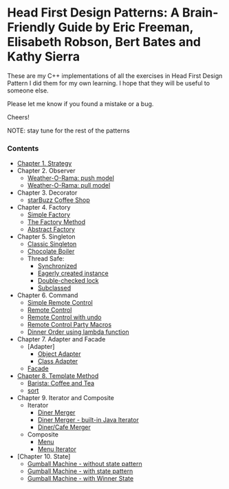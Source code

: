 # Head First Design Patterns: A Brain-Friendly Guide by Eric Freeman, Elisabeth Robson, Bert Bates and Kathy Sierra

These are my C++ implementations of all the exercises in Head First Design Pattern
I did them for my own learning. I hope that they will be useful to someone else.

Please let me know if you found a mistake or a bug. 

Cheers!

NOTE: stay tune for the rest of the patterns

### Contents

- [Chapter 1. Strategy](Strategy/)
- Chapter 2. Observer
  - [Weather-O-Rama: push model](Observer/weather/)
  - [Weather-O-Rama: pull model](Observer/weatherobservable/)
- Chapter 3. Decorator
  - [starBuzz Coffee Shop](Decorator/starbuzz/)
- Chapter 4. Factory
	- [Simple Factory](Factory/pizzas/)
	- [The Factory Method](Factory/pizzafm/)
	- [Abstract Factory](Factory/pizzaaf/)
- Chapter 5. Singleton
    - [Classic Singleton](Singleton/classic/)
	- [Chocolate Boiler](Singleton/stat/)
	- Thread Safe:
		- [Synchronized](Singleton/threadsafe/)
		- [Eagerly created instance](Singleton/stat/)
		- [Double-checked lock](Singleton/dcl/)
		- [Subclassed](Singleton/subclass/)
- Chapter 6. Command
    - [Simple Remote Control](Command/simpleremote/)
    - [Remote Control](Command/remote/)
    - [Remote Control with undo](Command/undo/)
    - [Remote Control Party Macros](Command/party/)
    - [Dinner Order using lambda function](Command/dinnerLambda/)
- Chapter 7. Adapter and Facade
    - [Adapter]
       - [Object Adapter](Adapter/ducks/object_adapter/)
       - [Class Adapter](Adapter/ducks/class_adapter/)
	- [Facade](Facade/hometheater/)
- [Chapter 8. Template Method](TemplateMethod/)
    - [Barista: Coffee and Tea](TemplateMethod/barista/)
    - [sort](TemplateMethod/sort/)
- Chapter 9. Iterator and Composite
	- Iterator
		- [Diner Merger](Iterator/dinermerger/)
		- [Diner Merger - built-in Java Iterator](Iterator/dinermergeri/)
		- [Diner/Cafe Merger](Iterator/dinermergercafe/)
	- Composite
		- [Menu](Composite/menu/)
		- [Menu Iterator](Composite/menuiterator/)
- [Chapter 10. State]
	- [Gumball Machine - without state pattern](State/gumball/)
	- [Gumball Machine - with state pattern](State/gumballstate/)
	- [Gumball Machine - with Winner State](State/gumballstatewinner/)
